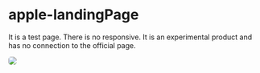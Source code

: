 # apple-landingPage

It is a test page. 
There is no responsive. 
It is an experimental product and has no connection to the official page.

<img style="border-radius: 5px" src="![image](https://github.com/SpadeyDev/apple-landingPage/assets/69716874/4fd8d8b9-2677-4f9a-adf4-18e12d4e18d7)">

